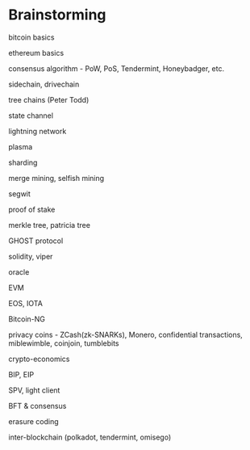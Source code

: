 # Brainstorming

bitcoin basics

ethereum basics

consensus algorithm - PoW, PoS, Tendermint, Honeybadger, etc.

sidechain, drivechain

tree chains \(Peter Todd\)

state channel

lightning network

plasma

sharding

merge mining, selfish mining

segwit

proof of stake

merkle tree, patricia tree

GHOST protocol

solidity, viper

oracle

EVM

EOS, IOTA

Bitcoin-NG

privacy coins - ZCash\(zk-SNARKs\), Monero, confidential transactions, miblewimble, coinjoin, tumblebits

crypto-economics

BIP, EIP

SPV, light client

BFT & consensus

erasure coding

inter-blockchain \(polkadot, tendermint, omisego\)

